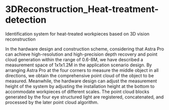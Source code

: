 # 3DReconstruction_Heat-treatment-detection
Identification system for heat-treated workpieces based on 3D vision reconstruction

In the hardware design and construction scheme, considering that Astra Pro can achieve high-resolution and high-precision depth recovery and point cloud generation within the range of 0.6-8M, we have described a measurement space of 1x1x1.2M in the application scenario design. By arranging Astra Pro at the four corners to measure the middle object in all directions, we obtain the comprehensive point cloud of the object to be measured. Meanwhile, the hardware design can adjust the measurement height of the system by adjusting the installation height at the bottom to accommodate workpieces of different scales. The point cloud blocks generated by the four eye structured light are registered, concatenated, and processed by the later point cloud algorithm.

